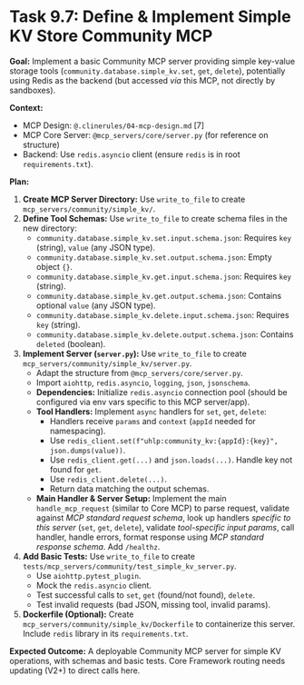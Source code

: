 # Task 9.7: Define & Implement Simple KV Store Community MCP

**Goal:** Implement a basic Community MCP server providing simple key-value storage tools (`community.database.simple_kv.set`, `get`, `delete`), potentially using Redis as the backend (but accessed *via* this MCP, not directly by sandboxes).

**Context:**
- MCP Design: `@.clinerules/04-mcp-design.md` [7]
- MCP Core Server: `@mcp_servers/core/server.py` (for reference on structure)
- Backend: Use `redis.asyncio` client (ensure `redis` is in root `requirements.txt`).

**Plan:**

1.  **Create MCP Server Directory:** Use `write_to_file` to create `mcp_servers/community/simple_kv/`.
2.  **Define Tool Schemas:** Use `write_to_file` to create schema files in the new directory:
    *   `community.database.simple_kv.set.input.schema.json`: Requires `key` (string), `value` (any JSON type).
    *   `community.database.simple_kv.set.output.schema.json`: Empty object `{}`.
    *   `community.database.simple_kv.get.input.schema.json`: Requires `key` (string).
    *   `community.database.simple_kv.get.output.schema.json`: Contains optional `value` (any JSON type).
    *   `community.database.simple_kv.delete.input.schema.json`: Requires `key` (string).
    *   `community.database.simple_kv.delete.output.schema.json`: Contains `deleted` (boolean).
3.  **Implement Server (`server.py`):** Use `write_to_file` to create `mcp_servers/community/simple_kv/server.py`.
    *   Adapt the structure from `@mcp_servers/core/server.py`.
    *   Import `aiohttp`, `redis.asyncio`, `logging`, `json`, `jsonschema`.
    *   **Dependencies:** Initialize `redis.asyncio` connection pool (should be configured via env vars specific to this MCP server/app).
    *   **Tool Handlers:** Implement `async` handlers for `set`, `get`, `delete`:
        *   Handlers receive `params` and `context` (`appId` needed for namespacing).
        *   Use `redis_client.set(f"uhlp:community_kv:{appId}:{key}", json.dumps(value))`.
        *   Use `redis_client.get(...)` and `json.loads(...)`. Handle key not found for `get`.
        *   Use `redis_client.delete(...)`.
        *   Return data matching the output schemas.
    *   **Main Handler & Server Setup:** Implement the main `handle_mcp_request` (similar to Core MCP) to parse request, validate against *MCP standard request schema*, look up handlers *specific to this server* (`set`, `get`, `delete`), validate *tool-specific input params*, call handler, handle errors, format response using *MCP standard response schema*. Add `/healthz`.
4.  **Add Basic Tests:** Use `write_to_file` to create `tests/mcp_servers/community/test_simple_kv_server.py`.
    *   Use `aiohttp.pytest_plugin`.
    *   Mock the `redis.asyncio` client.
    *   Test successful calls to `set`, `get` (found/not found), `delete`.
    *   Test invalid requests (bad JSON, missing tool, invalid params).
5.  **Dockerfile (Optional):** Create `mcp_servers/community/simple_kv/Dockerfile` to containerize this server. Include `redis` library in its `requirements.txt`.

**Expected Outcome:** A deployable Community MCP server for simple KV operations, with schemas and basic tests. Core Framework routing needs updating (V2+) to direct calls here.